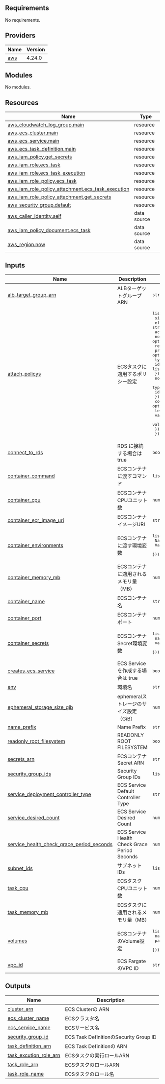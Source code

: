 <!-- BEGIN_TF_DOCS -->
## Requirements

No requirements.

## Providers

| Name | Version |
|------|---------|
| <a name="provider_aws"></a> [aws](#provider\_aws) | 4.24.0 |

## Modules

No modules.

## Resources

| Name | Type |
|------|------|
| [aws_cloudwatch_log_group.main](https://registry.terraform.io/providers/hashicorp/aws/latest/docs/resources/cloudwatch_log_group) | resource |
| [aws_ecs_cluster.main](https://registry.terraform.io/providers/hashicorp/aws/latest/docs/resources/ecs_cluster) | resource |
| [aws_ecs_service.main](https://registry.terraform.io/providers/hashicorp/aws/latest/docs/resources/ecs_service) | resource |
| [aws_ecs_task_definition.main](https://registry.terraform.io/providers/hashicorp/aws/latest/docs/resources/ecs_task_definition) | resource |
| [aws_iam_policy.get_secrets](https://registry.terraform.io/providers/hashicorp/aws/latest/docs/resources/iam_policy) | resource |
| [aws_iam_role.ecs_task](https://registry.terraform.io/providers/hashicorp/aws/latest/docs/resources/iam_role) | resource |
| [aws_iam_role.ecs_task_execution](https://registry.terraform.io/providers/hashicorp/aws/latest/docs/resources/iam_role) | resource |
| [aws_iam_role_policy.ecs_task](https://registry.terraform.io/providers/hashicorp/aws/latest/docs/resources/iam_role_policy) | resource |
| [aws_iam_role_policy_attachment.ecs_task_execution](https://registry.terraform.io/providers/hashicorp/aws/latest/docs/resources/iam_role_policy_attachment) | resource |
| [aws_iam_role_policy_attachment.get_secrets](https://registry.terraform.io/providers/hashicorp/aws/latest/docs/resources/iam_role_policy_attachment) | resource |
| [aws_security_group.default](https://registry.terraform.io/providers/hashicorp/aws/latest/docs/resources/security_group) | resource |
| [aws_caller_identity.self](https://registry.terraform.io/providers/hashicorp/aws/latest/docs/data-sources/caller_identity) | data source |
| [aws_iam_policy_document.ecs_task](https://registry.terraform.io/providers/hashicorp/aws/latest/docs/data-sources/iam_policy_document) | data source |
| [aws_region.now](https://registry.terraform.io/providers/hashicorp/aws/latest/docs/data-sources/region) | data source |

## Inputs

| Name | Description | Type | Default | Required |
|------|-------------|------|---------|:--------:|
| <a name="input_alb_target_group_arn"></a> [alb\_target\_group\_arn](#input\_alb\_target\_group\_arn) | ALBターゲットグループARN | `string` | `null` | no |
| <a name="input_attach_policys"></a> [attach\_policys](#input\_attach\_policys) | ECSタスクに適用するポリシー設定 | <pre>list(object({<br>    sid         = optional(string)<br>    effect      = string<br>    actions     = optional(list(string))<br>    not_actions = optional(list(string))<br>    resources   = list(string)<br>    principals = optional(list(object({<br>      type : string<br>      identifiers : list(string)<br>    })))<br>    not_principals = optional(list(object({<br>      type : string<br>      identifiers : list(string)<br>    })))<br>    condition = optional(list(object({<br>      test : string<br>      variable : string<br>      values : list(string)<br>    })))<br>  }))</pre> | `null` | no |
| <a name="input_connect_to_rds"></a> [connect\_to\_rds](#input\_connect\_to\_rds) | RDS に接続する場合は true | `bool` | `true` | no |
| <a name="input_container_command"></a> [container\_command](#input\_container\_command) | ECSコンテナに渡すコマンド | `list(string)` | `null` | no |
| <a name="input_container_cpu"></a> [container\_cpu](#input\_container\_cpu) | ECSコンテナCPUユニット数 | `number` | n/a | yes |
| <a name="input_container_ecr_image_uri"></a> [container\_ecr\_image\_uri](#input\_container\_ecr\_image\_uri) | ECSコンテナイメージURI | `string` | n/a | yes |
| <a name="input_container_environments"></a> [container\_environments](#input\_container\_environments) | ECSコンテナに渡す環境変数 | <pre>list(object({<br>    Name  = string<br>    Value = string<br>  }))</pre> | `null` | no |
| <a name="input_container_memory_mb"></a> [container\_memory\_mb](#input\_container\_memory\_mb) | ECSコンテナに適用されるメモリ量（MB） | `number` | n/a | yes |
| <a name="input_container_name"></a> [container\_name](#input\_container\_name) | ECSコンテナ名 | `string` | n/a | yes |
| <a name="input_container_port"></a> [container\_port](#input\_container\_port) | ECSコンテナポート | `number` | `null` | no |
| <a name="input_container_secrets"></a> [container\_secrets](#input\_container\_secrets) | ECSコンテナSecret環境変数 | <pre>list(object({<br>    name      = string<br>    valueFrom = string<br>  }))</pre> | `null` | no |
| <a name="input_creates_ecs_service"></a> [creates\_ecs\_service](#input\_creates\_ecs\_service) | ECS Service を作成する場合は true | `bool` | `false` | no |
| <a name="input_env"></a> [env](#input\_env) | 環境名 | `string` | n/a | yes |
| <a name="input_ephemeral_storage_size_gib"></a> [ephemeral\_storage\_size\_gib](#input\_ephemeral\_storage\_size\_gib) | ephemeralストレージのサイズ設定（GiB） | `number` | `null` | no |
| <a name="input_name_prefix"></a> [name\_prefix](#input\_name\_prefix) | Name Prefix | `string` | n/a | yes |
| <a name="input_readonly_root_filesystem"></a> [readonly\_root\_filesystem](#input\_readonly\_root\_filesystem) | READONLY ROOT FILESYSTEM | `bool` | `true` | no |
| <a name="input_secrets_arn"></a> [secrets\_arn](#input\_secrets\_arn) | ECSコンテナSecret ARN | `string` | `null` | no |
| <a name="input_security_group_ids"></a> [security\_group\_ids](#input\_security\_group\_ids) | Security Group IDs | `list(string)` | `[]` | no |
| <a name="input_service_deployment_controller_type"></a> [service\_deployment\_controller\_type](#input\_service\_deployment\_controller\_type) | ECS Service Default Controller Type | `string` | `"CODE_DEPLOY"` | no |
| <a name="input_service_desired_count"></a> [service\_desired\_count](#input\_service\_desired\_count) | ECS Service Desired Count | `number` | `1` | no |
| <a name="input_service_health_check_grace_period_seconds"></a> [service\_health\_check\_grace\_period\_seconds](#input\_service\_health\_check\_grace\_period\_seconds) | ECS Service Health Check Grace Period Seconds | `number` | `300` | no |
| <a name="input_subnet_ids"></a> [subnet\_ids](#input\_subnet\_ids) | サブネットIDs | `list(string)` | `[]` | no |
| <a name="input_task_cpu"></a> [task\_cpu](#input\_task\_cpu) | ECSタスクCPUユニット数 | `number` | n/a | yes |
| <a name="input_task_memory_mb"></a> [task\_memory\_mb](#input\_task\_memory\_mb) | ECSタスクに適用されるメモリ量（MB） | `number` | n/a | yes |
| <a name="input_volumes"></a> [volumes](#input\_volumes) | ECSコンテナのVolume設定 | <pre>list(object({<br>    name = string<br>    path = string<br>  }))</pre> | `null` | no |
| <a name="input_vpc_id"></a> [vpc\_id](#input\_vpc\_id) | ECS FargateのVPC ID | `string` | n/a | yes |

## Outputs

| Name | Description |
|------|-------------|
| <a name="output_cluster_arn"></a> [cluster\_arn](#output\_cluster\_arn) | ECS Clusterの ARN |
| <a name="output_ecs_cluster_name"></a> [ecs\_cluster\_name](#output\_ecs\_cluster\_name) | ECSクラスタ名 |
| <a name="output_ecs_service_name"></a> [ecs\_service\_name](#output\_ecs\_service\_name) | ECSサービス名 |
| <a name="output_security_group_id"></a> [security\_group\_id](#output\_security\_group\_id) | ECS Task DefinitionのSecurity Group ID |
| <a name="output_task_definition_arn"></a> [task\_definition\_arn](#output\_task\_definition\_arn) | ECS Task Definitionの ARN |
| <a name="output_task_excution_role_arn"></a> [task\_excution\_role\_arn](#output\_task\_excution\_role\_arn) | ECSタスクの実行ロールARN |
| <a name="output_task_role_arn"></a> [task\_role\_arn](#output\_task\_role\_arn) | ECSタスクのロールARN |
| <a name="output_task_role_name"></a> [task\_role\_name](#output\_task\_role\_name) | ECSタスクのロール名 |
<!-- END_TF_DOCS -->